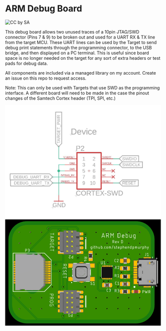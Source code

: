 # ARM Debug Board
![CC by SA](https://i.creativecommons.org/l/by-sa/4.0/88x31.png)

This debug board allows two unused traces of a 10pin JTAG/SWD connector (Pins 7 & 9) to be broken out and used for a UART RX & TX line from the target MCU. These UART lines can be used by the Target to send debug print statements through the programming connector, to the USB bridge, and then displayed on a PC terminal. This is useful since board space is no longer needed on the target for any sort of extra headers or test pads for debug data.

All components are included via a managed library on my account. Create an issue on this repo to request access.

Note: This can only be used with Targets that use SWD as the programming interface. A different board will need to be made in the case the pinout changes of the Samtech Cortex header (TPI, SPI, etc.)

![alt text](images/Debug_Header.JPG)
![alt text](images/RevD.png)
